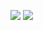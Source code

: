 [![](https://gitlab.com/pl.rachuna-net/infrastructure/terraform/modules/gitlab-group/-/badges/release.svg)](https://gitlab.com/pl.rachuna-net/infrastructure/terraform/modules/gitlab-group/-/releases)
[![](https://gitlab.com/pl.rachuna-net/infrastructure/terraform/modules/gitlab-group/badges/main/pipeline.svg)](https://gitlab.com/pl.rachuna-net/infrastructure/terraform/modules/gitlab-group/-/commits/main)
